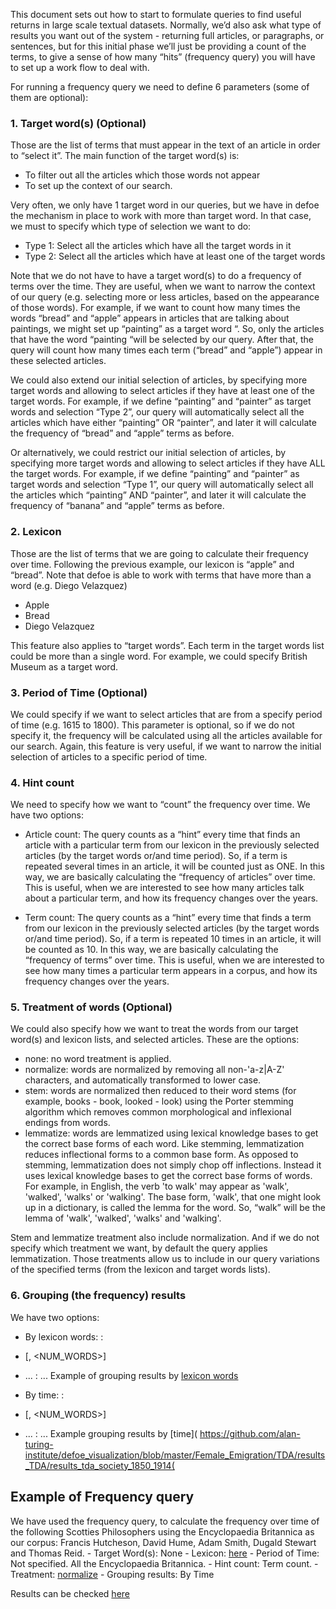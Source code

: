 
This document sets out how to start to formulate queries to find useful returns in large scale textual datasets. Normally, we’d also ask what type of results you want out of the system - returning full articles, or paragraphs, or sentences, but for this initial phase we’ll just be providing a count of the terms, to give a sense of how many “hits” (frequency query) you will have to set up a work flow to deal with. 

For running a frequency query we need to define 6 parameters (some of them are optional):

###  1.	Target word(s) (Optional)

Those are the list of terms that must appear in the text of an article in order to “select it”.  The main function of the target word(s) is:
 - To filter out all the articles which those words not appear
 - To set up the context of our search. 
 
Very often, we only have 1 target word in our queries, but we have in defoe the mechanism in place to work with more than target word.  In that case, we must to specify which type of selection we want to do:
  - Type 1: Select all the articles which have all the target words in it
  - Type 2: Select all the articles which have at least one of the target words

Note that we do not have to have a target word(s) to do a frequency of terms over the time. They are useful, when we want to narrow the context of our query (e.g. selecting more or less articles, based on the appearance of those words).  For example, if we want to count how many times the words “bread” and “apple” appears in articles that are talking about paintings, we might set up “painting” as a target word “. So, only the articles that have the word “painting “will be selected by our query. After that, the query will count how many times each term (“bread” and “apple”) appear in these selected articles.  

We could also extend our initial selection of articles, by specifying more target words and allowing to select articles if they have at least one of the target words. For example, if we define “painting” and “painter” as target words and selection “Type 2”, our query will automatically select all the articles which have either “painting” OR “painter”, and later it will calculate the frequency of “bread” and “apple” terms as before.  

Or alternatively, we could restrict our initial selection of articles, by specifying more target words and allowing to select articles if they have ALL the target words. For example, if we define “painting” and “painter” as target words and selection “Type 1”, our query will automatically select all the articles which “painting” AND “painter”, and later it will calculate the frequency of “banana” and “apple” terms as before. 

###  2. Lexicon

Those are the list of terms that we are going to calculate their frequency over time.  Following the previous example, our lexicon is “apple” and “bread”.  Note that defoe is able to work with terms that have more than a word (e.g. Diego Velazquez) 
  - Apple
  - Bread
  - Diego Velazquez

This feature also applies to “target words”. Each term in the target words list could be more than a single word. For example, we could specify British Museum as a target word. 

###  3. Period of Time (Optional)

We could specify if we want to select articles that are from a specify period of time (e.g. 1615 to 1800). This parameter is optional, so if we do not specify it, the frequency will be calculated using all the articles available for our search. Again, this feature is very useful, if we want to narrow the initial selection of articles to a specific period of time. 

### 4. Hint count

We need to specify how we want to “count” the frequency over time. We have two options:

 - Article count: The query counts as a “hint” every time that finds an article with a particular term from our lexicon in the previously selected articles (by the target words or/and time period).  So, if a term is repeated several times in an article, it will be counted just as ONE. In this way, we are basically calculating the “frequency of articles” over time.  This is useful, when we are interested to see how many articles talk about a particular term, and how its frequency changes over the years. 

 - Term count: The query counts as a “hint” every time that finds a term from our lexicon in the previously selected articles (by the target words or/and time period).  So, if a term is repeated 10 times in an article, it will be counted as 10. In this way, we are basically calculating the “frequency of terms” over time. This is useful, when we are interested to see how many times a particular term appears in a corpus, and how its frequency changes over the years. 

###  5. Treatment of words (Optional)

We could also specify how we want to treat the words from our target word(s) and lexicon lists, and selected articles. These are the options: 

- none: no word treatment is applied. 
- normalize: words are normalized by removing all non-'a-z|A-Z' characters, and automatically transformed to lower case.
- stem: words are normalized then reduced to their word stems (for example, books - book, looked - look) using the Porter stemming algorithm which removes common morphological and inflexional endings from words. 
- lemmatize: words are lemmatized using lexical knowledge bases to get the correct base forms of each word. Like stemming, lemmatization reduces inflectional forms to a common base form. As opposed to stemming, lemmatization does not simply chop off inflections. Instead it uses lexical knowledge bases to get the correct base forms of words.   For example, in English, the verb 'to walk' may appear as 'walk', 'walked', 'walks' or 'walking'. The base form, 'walk', that one might look up in a dictionary, is called the lemma for the word. So, “walk” will be the lemma of  'walk', 'walked', 'walks' and 'walking'. 

Stem and lemmatize treatment also include normalization. And if we do not specify which treatment we want, by default the query applies lemmatization. 
Those treatments allow us to include in our query variations of the specified terms (from the lexicon and target words lists). 

###  6. Grouping (the frequency) results

We have two options:

- By lexicon words:
<WORD>:
- [<YEAR>, <NUM_WORDS>]
- ...
<WORD>:
...
Example of grouping results by [lexicon words](https://github.com/alan-turing-institute/defoe_visualization/blob/master/Diseases/results/tuberculosis.yml)

- By time: 
<YEAR>:
- [<WORD>, <NUM_WORDS>]
- ...
<YEAR>:
...
Example grouping results by [time]( https://github.com/alan-turing-institute/defoe_visualization/blob/master/Female_Emigration/TDA/results_TDA/results_tda_society_1850_1914(

## Example of Frequency query

We have used the frequency query, to calculate the frequency over time of the following Scotties Philosophers using the Encyclopaedia Britannica as our corpus: Francis Hutcheson, David Hume, Adam Smith, Dugald Stewart and Thomas Reid. 
	- Target Word(s): None
	- Lexicon:  [here](https://github.com/alan-turing-institute/defoe/blob/master/queries/sc_philosophers.txt)
	- Period of Time: Not specified. All the Encyclopaedia Britannica. 
	- Hint count:  Term count. 
	- Treatment: [normalize](https://github.com/alan-turing-institute/defoe/blob/master/queries/sc_philosophers.yml ) 
	- Grouping results: By Time

Results can be checked [here](https://github.com/alan-turing-institute/defoe_visualization/blob/master/NLS/results_NLS/results_ks_philosophers_norm)


